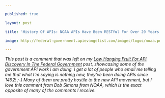 ---
published: true
layout: post
title: 'History Of APIs: NOAA APIs Have Been RESTful For Over 20 Years'
image: http://federal-government.apievangelist.com/images/logos/noaa.png
---

<p><em>This post is a comment that was left on my&nbsp;<a href="http://apievangelist.com/2014/07/10/low-hanging-fruit-for-api-discovery-in-the-federal-government/#comment-1725976136">Low Hanging Fruit For API Discovery In The Federal Government</a> post, showcasing some of the government API work I am doing. I get a lot of people who email me telling me that what I'm saying is nothing new, they've been doing APIs since 1492! ;-) Many of them are pretty hostile to the new API movement, but I love this comment from Bob Simons from NOAA, which is the exact opposite of many of the comments I receive.</em>

